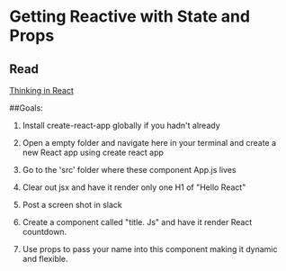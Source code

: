 # Getting Reactive with State and Props

## Read

[Thinking in React](https://reactjs.org/docs/thinking-in-react.html)

##Goals:

1. Install create-react-app globally if you hadn't already

2. Open a empty folder and navigate here in your terminal and create a new React app using create react app

3. Go to the 'src' folder where these component App.js lives

4. Clear out jsx and have it render only one H1 of "Hello React"

5. Post a screen shot in slack

6. Create a component called "title. Js" and have it render <your name > React countdown.

7. Use props to pass your name into this component making it dynamic and flexible.
